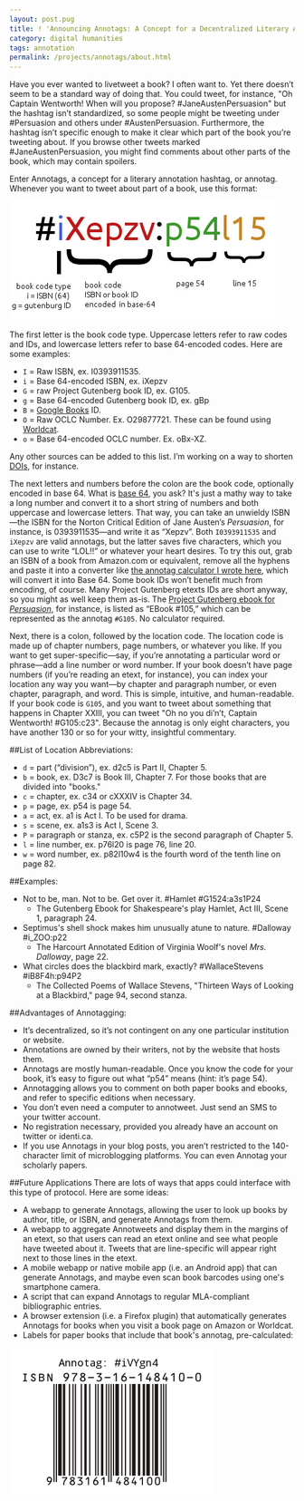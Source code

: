```yaml
---
layout: post.pug
title: ! 'Announcing Annotags: A Concept for a Decentralized Literary Annotation Protocol'
category: digital humanities
tags: annotation
permalink: /projects/annotags/about.html
---
```


Have you ever wanted to livetweet a book? I often want to. Yet there doesn’t seem to be a standard way of doing that. You could tweet, for instance, "Oh Captain Wentworth! When will you propose? #JaneAustenPersuasion" but the hashtag isn’t standardized, so some people might be tweeting under #Persuasion and others under #AustenPersuasion. Furthermore, the hashtag isn’t specific enough to make it clear which part of the book you’re tweeting about. If you browse other tweets marked #JaneAustenPersuasion, you might find comments about other parts of the book, which may contain spoilers.

Enter Annotags, a concept for a literary annotation hashtag, or annotag. Whenever you want to tweet about part of a book, use this format:

![Annotag diagram](/images/annotags/annotag-diagram.jpg)

The first letter is the book code type. Uppercase letters refer to raw codes and IDs, and lowercase letters refer to base 64-encoded codes. Here are some examples:

 * `I` = Raw ISBN, ex. I0393911535.
 * `i` = Base 64-encoded ISBN, ex. iXepzv
 * `G` = raw Project Gutenberg book ID, ex. G105.
 * `g` = Base 64-encoded Gutenberg book ID, ex. gBp
 * `B` = [Google Books](http://books.google.com) ID.
 * `O` = Raw OCLC Number. Ex. O29877721. These can be found using [Worldcat](http://www.worldcat.org).
 * `o` = Base 64-encoded OCLC number. Ex. oBx-XZ.

Any other sources can be added to this list. I’m working on a way to shorten [DOIs](https://en.wikipedia.org/wiki/Digital_object_identifier), for instance.

The next letters and numbers before the colon are the book code, optionally encoded in base 64. What is [base 64](http://en.wikipedia.org/wiki/Base_64), you ask? It's just a mathy way to take a long number and convert it to a short string of numbers and both uppercase and lowercase letters. That way, you can take an unwieldy ISBN—the ISBN for the Norton Critical Edition of Jane Austen’s _Persuasion_, for instance, is 0393911535—and write it as “Xepzv”. Both `I0393911535` and `iXepzv` are valid annotags, but the latter saves five characters, which you can use to write “LOL!!” or whatever your heart desires. To try this out, grab an ISBN of a book from Amazon.com or equivalent, remove all the hyphens and paste it into a converter like [the annotag calculator I wrote here](/projects/annotags), which will convert it into Base 64. Some book IDs won’t benefit much from encoding, of course. Many Project Gutenberg etexts IDs are short anyway, so you might as well keep them as-is. The [Project Gutenberg ebook for _Persuasion_](http://www.gutenberg.org/files/105/105-h/105-h.htm), for instance, is listed as “EBook #105,” which can be represented as the annotag `#G105`. No calculator required.

Next, there is a colon, followed by the location code. The location code is made up of chapter numbers, page numbers, or whatever you like. If you want to get super-specific—say, if you’re annotating a particular word or phrase—add a line number or word number. If your book doesn’t have page numbers (if you’re reading an etext, for instance), you can index your location any way you want—by chapter and paragraph number, or even chapter, paragraph, and word. This is simple, intuitive, and human-readable. If your book code is `G105`, and you want to tweet about something that happens in Chapter XXIII, you can tweet "Oh no you di’n’t, Captain Wentworth! #G105:c23". Because the annotag is only eight characters, you have another 130 or so for your witty, insightful commentary.

##List of Location Abbreviations:
 * `d` = part (“division”), ex. d2c5 is Part II, Chapter 5.
 * `b` = book, ex. D3c7 is Book III, Chapter 7. For those books that are divided into "books."
 * `c` = chapter, ex. c34 or cXXXIV is Chapter 34.
 * `p` = page, ex. p54 is page 54.
 * `a` = act, ex. a1 is Act I. To be used for drama.
 * `s` = scene, ex. a1s3 is Act I, Scene 3.
 * `P` = paragraph or stanza, ex. c5P2 is the second paragraph of Chapter 5.
 * `l` = line number, ex. p76l20 is page 76, line 20.
 * `w` = word number, ex. p82l10w4 is the fourth word of the tenth line on page 82.

##Examples:
 * Not to be, man. Not to be. Get over it. #Hamlet #G1524:a3s1P24
   - The Gutenberg Ebook for Shakespeare's play Hamlet, Act III, Scene 1, paragraph 24.
 * Septimus's shell shock makes him unusually atune to nature. #Dalloway #i_ZOO:p22
   - The Harcourt Annotated Edition of Virginia Woolf's novel _Mrs. Dalloway_, page 22.
 * What circles does the blackbird mark, exactly? #WallaceStevens #iB8F4h:p94P2
   - The Collected Poems of Wallace Stevens, "Thirteen Ways of Looking at a Blackbird," page 94, second stanza.

##Advantages of Annotagging:
 * It’s decentralized, so it’s not contingent on any one particular institution or website.
 * Annotations are owned by their writers, not by the website that hosts them.
 * Annotags are mostly human-readable. Once you know the code for your book, it’s easy to figure out what “p54” means (hint: it’s page 54).  
 * Annotagging allows you to comment on both paper books and ebooks, and refer to specific editions when necessary.
 * You don’t even need a computer to annotweet. Just send an SMS to your twitter account.
 * No registration necessary, provided you already have an account on twitter or identi.ca.
 * If you use Annotags in your blog posts, you aren’t restricted to the 140-character limit of microblogging platforms. You can even Annotag your scholarly papers.

##Future Applications
There are lots of ways that apps could interface with this type of protocol. Here are some ideas:

 * A webapp to generate Annotags, allowing the user to look up books by author, title, or ISBN, and generate Annotags from them.
 * A webapp to aggregate Annotweets and display them in the margins of an etext, so that users can read an etext online and see what people have tweeted about it. Tweets that are line-specific will appear right next to those lines in the etext.
 * A mobile webapp or native mobile app (i.e. an Android app) that can generate Annotags, and maybe even scan book barcodes using one's smartphone camera.
 * A script that can expand Annotags to regular MLA-compliant bibliographic entries.
 * A browser extension (i.e. a Firefox plugin) that automatically generates Annotags for books when you visit a book page on Amazon or Worldcat.
 * Labels for paper books that include that book's annotag, pre-calculated:

![ISBN with an Annotag](/images/annotags/isbn-with-annotag.png)
